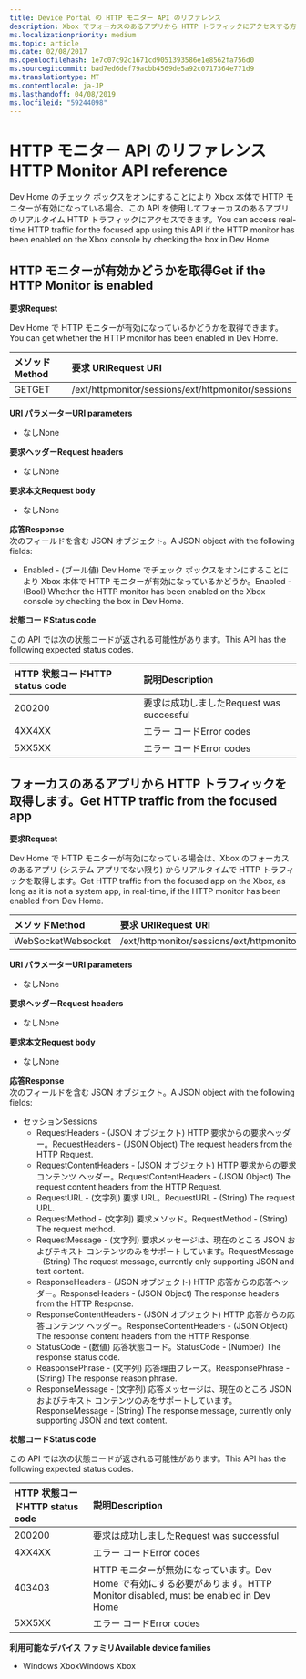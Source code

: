 ```yaml
---
title: Device Portal の HTTP モニター API のリファレンス
description: Xbox でフォーカスのあるアプリから HTTP トラフィックにアクセスする方法について説明します。
ms.localizationpriority: medium
ms.topic: article
ms.date: 02/08/2017
ms.openlocfilehash: 1e7c07c92c1671cd9051393586e1e8562fa756d0
ms.sourcegitcommit: bad7ed6def79acbb4569de5a92c0717364e771d9
ms.translationtype: MT
ms.contentlocale: ja-JP
ms.lasthandoff: 04/08/2019
ms.locfileid: "59244098"
---
```

# <a name="http-monitor-api-reference"></a><span data-ttu-id="83ac9-103">HTTP モニター API のリファレンス</span><span class="sxs-lookup"><span data-stu-id="83ac9-103">HTTP Monitor API reference</span></span>   
<span data-ttu-id="83ac9-104">Dev Home のチェック ボックスをオンにすることにより Xbox 本体で HTTP モニターが有効になっている場合、この API を使用してフォーカスのあるアプリのリアルタイム HTTP トラフィックにアクセスできます。</span><span class="sxs-lookup"><span data-stu-id="83ac9-104">You can access real-time HTTP traffic for the focused app using this API if the HTTP monitor has been enabled on the Xbox console by checking the box in Dev Home.</span></span>

## <a name="get-if-the-http-monitor-is-enabled"></a><span data-ttu-id="83ac9-105">HTTP モニターが有効かどうかを取得</span><span class="sxs-lookup"><span data-stu-id="83ac9-105">Get if the HTTP Monitor is enabled</span></span>

**<span data-ttu-id="83ac9-106">要求</span><span class="sxs-lookup"><span data-stu-id="83ac9-106">Request</span></span>**

<span data-ttu-id="83ac9-107">Dev Home で HTTP モニターが有効になっているかどうかを取得できます。</span><span class="sxs-lookup"><span data-stu-id="83ac9-107">You can get whether the HTTP monitor has been enabled in Dev Home.</span></span>

<span data-ttu-id="83ac9-108">メソッド</span><span class="sxs-lookup"><span data-stu-id="83ac9-108">Method</span></span>      | <span data-ttu-id="83ac9-109">要求 URI</span><span class="sxs-lookup"><span data-stu-id="83ac9-109">Request URI</span></span>
:------     | :-----
<span data-ttu-id="83ac9-110">GET</span><span class="sxs-lookup"><span data-stu-id="83ac9-110">GET</span></span> | <span data-ttu-id="83ac9-111">/ext/httpmonitor/sessions</span><span class="sxs-lookup"><span data-stu-id="83ac9-111">/ext/httpmonitor/sessions</span></span>

**<span data-ttu-id="83ac9-112">URI パラメーター</span><span class="sxs-lookup"><span data-stu-id="83ac9-112">URI parameters</span></span>**

- <span data-ttu-id="83ac9-113">なし</span><span class="sxs-lookup"><span data-stu-id="83ac9-113">None</span></span>

**<span data-ttu-id="83ac9-114">要求ヘッダー</span><span class="sxs-lookup"><span data-stu-id="83ac9-114">Request headers</span></span>**

- <span data-ttu-id="83ac9-115">なし</span><span class="sxs-lookup"><span data-stu-id="83ac9-115">None</span></span>

**<span data-ttu-id="83ac9-116">要求本文</span><span class="sxs-lookup"><span data-stu-id="83ac9-116">Request body</span></span>**

- <span data-ttu-id="83ac9-117">なし</span><span class="sxs-lookup"><span data-stu-id="83ac9-117">None</span></span>

**<span data-ttu-id="83ac9-118">応答</span><span class="sxs-lookup"><span data-stu-id="83ac9-118">Response</span></span>**   
<span data-ttu-id="83ac9-119">次のフィールドを含む JSON オブジェクト。</span><span class="sxs-lookup"><span data-stu-id="83ac9-119">A JSON object with the following fields:</span></span>

* <span data-ttu-id="83ac9-120">Enabled - (ブール値) Dev Home でチェック ボックスをオンにすることにより Xbox 本体で HTTP モニターが有効になっているかどうか。</span><span class="sxs-lookup"><span data-stu-id="83ac9-120">Enabled - (Bool) Whether the HTTP monitor has been enabled on the Xbox console by checking the box in Dev Home.</span></span>

**<span data-ttu-id="83ac9-121">状態コード</span><span class="sxs-lookup"><span data-stu-id="83ac9-121">Status code</span></span>**

<span data-ttu-id="83ac9-122">この API では次の状態コードが返される可能性があります。</span><span class="sxs-lookup"><span data-stu-id="83ac9-122">This API has the following expected status codes.</span></span>

<span data-ttu-id="83ac9-123">HTTP 状態コード</span><span class="sxs-lookup"><span data-stu-id="83ac9-123">HTTP status code</span></span>      | <span data-ttu-id="83ac9-124">説明</span><span class="sxs-lookup"><span data-stu-id="83ac9-124">Description</span></span>
:------     | :-----
<span data-ttu-id="83ac9-125">200</span><span class="sxs-lookup"><span data-stu-id="83ac9-125">200</span></span> | <span data-ttu-id="83ac9-126">要求は成功しました</span><span class="sxs-lookup"><span data-stu-id="83ac9-126">Request was successful</span></span>
<span data-ttu-id="83ac9-127">4XX</span><span class="sxs-lookup"><span data-stu-id="83ac9-127">4XX</span></span> | <span data-ttu-id="83ac9-128">エラー コード</span><span class="sxs-lookup"><span data-stu-id="83ac9-128">Error codes</span></span>
<span data-ttu-id="83ac9-129">5XX</span><span class="sxs-lookup"><span data-stu-id="83ac9-129">5XX</span></span> | <span data-ttu-id="83ac9-130">エラー コード</span><span class="sxs-lookup"><span data-stu-id="83ac9-130">Error codes</span></span>

## <a name="get-http-traffic-from-the-focused-app"></a><span data-ttu-id="83ac9-131">フォーカスのあるアプリから HTTP トラフィックを取得します。</span><span class="sxs-lookup"><span data-stu-id="83ac9-131">Get HTTP traffic from the focused app</span></span>

**<span data-ttu-id="83ac9-132">要求</span><span class="sxs-lookup"><span data-stu-id="83ac9-132">Request</span></span>**

<span data-ttu-id="83ac9-133">Dev Home で HTTP モニターが有効になっている場合は、Xbox のフォーカスのあるアプリ (システム アプリでない限り) からリアルタイムで HTTP トラフィックを取得します。</span><span class="sxs-lookup"><span data-stu-id="83ac9-133">Get HTTP traffic from the focused app on the Xbox, as long as it is not a system app, in real-time, if the HTTP monitor has been enabled from Dev Home.</span></span>

<span data-ttu-id="83ac9-134">メソッド</span><span class="sxs-lookup"><span data-stu-id="83ac9-134">Method</span></span>      | <span data-ttu-id="83ac9-135">要求 URI</span><span class="sxs-lookup"><span data-stu-id="83ac9-135">Request URI</span></span>
:------     | :-----
<span data-ttu-id="83ac9-136">WebSocket</span><span class="sxs-lookup"><span data-stu-id="83ac9-136">Websocket</span></span> | <span data-ttu-id="83ac9-137">/ext/httpmonitor/sessions</span><span class="sxs-lookup"><span data-stu-id="83ac9-137">/ext/httpmonitor/sessions</span></span>

**<span data-ttu-id="83ac9-138">URI パラメーター</span><span class="sxs-lookup"><span data-stu-id="83ac9-138">URI parameters</span></span>**

- <span data-ttu-id="83ac9-139">なし</span><span class="sxs-lookup"><span data-stu-id="83ac9-139">None</span></span>

**<span data-ttu-id="83ac9-140">要求ヘッダー</span><span class="sxs-lookup"><span data-stu-id="83ac9-140">Request headers</span></span>**

- <span data-ttu-id="83ac9-141">なし</span><span class="sxs-lookup"><span data-stu-id="83ac9-141">None</span></span>

**<span data-ttu-id="83ac9-142">要求本文</span><span class="sxs-lookup"><span data-stu-id="83ac9-142">Request body</span></span>**

- <span data-ttu-id="83ac9-143">なし</span><span class="sxs-lookup"><span data-stu-id="83ac9-143">None</span></span>

**<span data-ttu-id="83ac9-144">応答</span><span class="sxs-lookup"><span data-stu-id="83ac9-144">Response</span></span>**   
<span data-ttu-id="83ac9-145">次のフィールドを含む JSON オブジェクト。</span><span class="sxs-lookup"><span data-stu-id="83ac9-145">A JSON object with the following fields:</span></span>

* <span data-ttu-id="83ac9-146">セッション</span><span class="sxs-lookup"><span data-stu-id="83ac9-146">Sessions</span></span>
    * <span data-ttu-id="83ac9-147">RequestHeaders - (JSON オブジェクト) HTTP 要求からの要求ヘッダー。</span><span class="sxs-lookup"><span data-stu-id="83ac9-147">RequestHeaders - (JSON Object) The request headers from the HTTP Request.</span></span>
    * <span data-ttu-id="83ac9-148">RequestContentHeaders - (JSON オブジェクト) HTTP 要求からの要求コンテンツ ヘッダー。</span><span class="sxs-lookup"><span data-stu-id="83ac9-148">RequestContentHeaders - (JSON Object) The request content headers from the HTTP Request.</span></span>
    * <span data-ttu-id="83ac9-149">RequestURL - (文字列) 要求 URL。</span><span class="sxs-lookup"><span data-stu-id="83ac9-149">RequestURL - (String) The request URL.</span></span>
    * <span data-ttu-id="83ac9-150">RequestMethod - (文字列) 要求メソッド。</span><span class="sxs-lookup"><span data-stu-id="83ac9-150">RequestMethod - (String) The request method.</span></span>
    * <span data-ttu-id="83ac9-151">RequestMessage - (文字列) 要求メッセージは、現在のところ JSON およびテキスト コンテンツのみをサポートしています。</span><span class="sxs-lookup"><span data-stu-id="83ac9-151">RequestMessage - (String) The request message, currently only supporting JSON and text content.</span></span>
    * <span data-ttu-id="83ac9-152">ResponseHeaders - (JSON オブジェクト) HTTP 応答からの応答ヘッダー。</span><span class="sxs-lookup"><span data-stu-id="83ac9-152">ResponseHeaders - (JSON Object) The response headers from the HTTP Response.</span></span>
    * <span data-ttu-id="83ac9-153">ResponseContentHeaders - (JSON オブジェクト) HTTP 応答からの応答コンテンツ ヘッダー。</span><span class="sxs-lookup"><span data-stu-id="83ac9-153">ResponseContentHeaders - (JSON Object) The response content headers from the HTTP Response.</span></span>
    * <span data-ttu-id="83ac9-154">StatusCode - (数値) 応答状態コード。</span><span class="sxs-lookup"><span data-stu-id="83ac9-154">StatusCode - (Number) The response status code.</span></span>
    * <span data-ttu-id="83ac9-155">ReasponsePhrase - (文字列) 応答理由フレーズ。</span><span class="sxs-lookup"><span data-stu-id="83ac9-155">ReasponsePhrase - (String) The response reason phrase.</span></span>
    * <span data-ttu-id="83ac9-156">ResponseMessage - (文字列) 応答メッセージは、現在のところ JSON およびテキスト コンテンツのみをサポートしています。</span><span class="sxs-lookup"><span data-stu-id="83ac9-156">ResponseMessage - (String) The response message, currently only supporting JSON and text content.</span></span>

**<span data-ttu-id="83ac9-157">状態コード</span><span class="sxs-lookup"><span data-stu-id="83ac9-157">Status code</span></span>**

<span data-ttu-id="83ac9-158">この API では次の状態コードが返される可能性があります。</span><span class="sxs-lookup"><span data-stu-id="83ac9-158">This API has the following expected status codes.</span></span>

<span data-ttu-id="83ac9-159">HTTP 状態コード</span><span class="sxs-lookup"><span data-stu-id="83ac9-159">HTTP status code</span></span>      | <span data-ttu-id="83ac9-160">説明</span><span class="sxs-lookup"><span data-stu-id="83ac9-160">Description</span></span>
:------     | :-----
<span data-ttu-id="83ac9-161">200</span><span class="sxs-lookup"><span data-stu-id="83ac9-161">200</span></span> | <span data-ttu-id="83ac9-162">要求は成功しました</span><span class="sxs-lookup"><span data-stu-id="83ac9-162">Request was successful</span></span>
<span data-ttu-id="83ac9-163">4XX</span><span class="sxs-lookup"><span data-stu-id="83ac9-163">4XX</span></span> | <span data-ttu-id="83ac9-164">エラー コード</span><span class="sxs-lookup"><span data-stu-id="83ac9-164">Error codes</span></span>
<span data-ttu-id="83ac9-165">403</span><span class="sxs-lookup"><span data-stu-id="83ac9-165">403</span></span> | <span data-ttu-id="83ac9-166">HTTP モニターが無効になっています。Dev Home で有効にする必要があります。</span><span class="sxs-lookup"><span data-stu-id="83ac9-166">HTTP Monitor disabled, must be enabled in Dev Home</span></span>
<span data-ttu-id="83ac9-167">5XX</span><span class="sxs-lookup"><span data-stu-id="83ac9-167">5XX</span></span> | <span data-ttu-id="83ac9-168">エラー コード</span><span class="sxs-lookup"><span data-stu-id="83ac9-168">Error codes</span></span>


**<span data-ttu-id="83ac9-169">利用可能なデバイス ファミリ</span><span class="sxs-lookup"><span data-stu-id="83ac9-169">Available device families</span></span>**

* <span data-ttu-id="83ac9-170">Windows Xbox</span><span class="sxs-lookup"><span data-stu-id="83ac9-170">Windows Xbox</span></span>